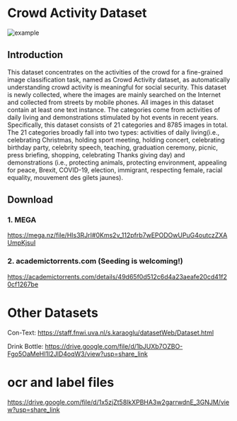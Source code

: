# Crowd Activity Dataset
![example](https://user-images.githubusercontent.com/33376945/160324328-57f3e81e-815e-4664-8685-3201e0b7919a.png)
## Introduction
This dataset concentrates on the activities of the crowd for a fine-grained image classification task, named as Crowd Activity dataset, as automatically understanding crowd activity is meaningful for social security. This dataset is newly collected, where the images are mainly searched on the Internet and collected from streets by mobile phones. All images in this dataset contain at least one text instance. The categories come from activities of daily living and demonstrations stimulated by hot events in recent years. Specifically, this dataset consists of 21 categories and 8785 images in total. The 21 categories broadly fall into two types: activities of daily living(i.e., celebrating Christmas, holding sport meeting, holding concert, celebrating birthday party, celebrity speech, teaching, graduation ceremony, picnic, press briefing, shopping, celebrating Thanks giving day) and demonstrations (i.e., protecting animals, protecting environment, appealing for peace, Brexit, COVID-19, election, immigrant, respecting female, racial equality, mouvement des gilets jaunes).
## Download
### 1. MEGA
https://mega.nz/file/HIs3RJrI#0Kms2v_112pfrb7wEPODOwUPuG4outczZXAUmpKjsuI
### 2. academictorrents.com (**Seeding is welcoming!**)
https://academictorrents.com/details/49d65f0d512c6d4a23aeafe20cd41f20cf1267be

# Other Datasets
Con-Text: https://staff.fnwi.uva.nl/s.karaoglu/datasetWeb/Dataset.html

Drink Bottle: https://drive.google.com/file/d/1bJUXb7OZBO-Fgo5OaMeHI1I2JlD4oqW3/view?usp=share_link

# ocr and label files
https://drive.google.com/file/d/1x5zjZt58lkXPBHA3w2garrwdnE_3GNJM/view?usp=share_link
